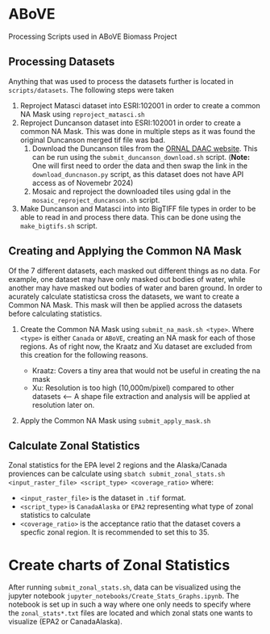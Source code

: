 # ABoVE
Processing Scripts used in ABoVE Biomass Project

## Processing Datasets
Anything that was used to process the datasets further is located in `scripts/datasets`. The following steps were taken
1. Reproject Matasci dataset into ESRI:102001 in order to create a common NA Mask using `reproject_matasci.sh`
2. Reproject Duncanson dataset into ESRI:102001 in order to create a common NA Mask. This was done in multiple steps as it was found the original Duncanson merged tif file was bad.
    1. Download the Duncanson tiles from the [ORNAL DAAC website](https://daac.ornl.gov/ABOVE/guides/Boreal_AGB_Density_ICESat2.html). This can be run using the `submit_duncanson_download.sh` script. (**Note:** One will first need to order the data and then swap the link in the `download_duncnason.py` script, as this dataset does not have API access as of Novemebr 2024)
    2. Mosaic and reproject the downloaded tiles using gdal in the `mosaic_reproject_duncanson.sh` script.
3. Make Duncanson and Matasci into into BigTIFF file types in order to be able to read in and process there data. This can be done using the `make_bigtifs.sh` script.

## Creating and Applying the Common NA Mask
Of the 7 different datasets, each masked out different things as no data. For example, one dataset may have only masked out bodies of water, while another may have masked out bodies of water and baren ground. In order to acurately calculate statisticsa cross the datasets, we want to create a Common NA Mask. This mask will then be applied across the datasets before calculating statistics.
1. Create the Common NA Mask using `submit_na_mask.sh <type>`. Where `<type>` is either `Canada` or `ABoVE`, creating an NA mask for each of those regions. As of right now, the Kraatz and Xu dataset are excluded from this creation for the following reasons.
   
    - Kraatz: Covers a tiny area that would not be useful in creating the na mask
    - Xu: Resolution is too high (10,000m/pixel) compared to other datasets <-- A shape file extraction and analysis will be applied at resolution later on.
2. Apply the Common NA Mask using `submit_apply_mask.sh`

## Calculate Zonal Statistics
Zonal statistics for the EPA level 2 regions and the Alaska/Canada proviences can be calculate using `sbatch submit_zonal_stats.sh <input_raster_file> <script_type> <coverage_ratio>` where:

- `<input_raster_file>` is the dataset in `.tif` format.
- `<script_type>` is `CanadaAlaska` or `EPA2` representing what type of zonal statistics to calculate
 - `<coverage_ratio>` is the acceptance ratio that the dataset covers a specfic zonal region. It is recommended to set this to 35.

# Create charts of Zonal Statistics
After running `submit_zonal_stats.sh`, data can be visualized using the jupyter notebook `jupyter_notebooks/Create_Stats_Graphs.ipynb`. The notebook is set up in such a way where one only needs to specify where the `zonal_stats*.txt` files are located and which zonal stats one wants to visualize (EPA2 or CanadaAlaska).
